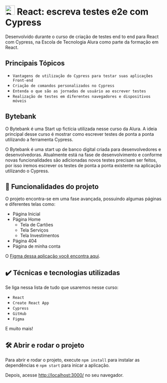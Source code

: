 # <img src="https://upload.wikimedia.org/wikipedia/commons/a/a7/React-icon.svg" alt="React Logo" width="30" height="30"> React: escreva testes e2e com Cypress

Desenvolvido durante o curso de criação de testes end to end para React com Cypress, na Escola de Tecnologia Alura como parte da formação em React.

## Principais Tópicos

- `Vantagens de utilização do Cypress para testar suas aplicações Front-end`
- `Criação de comandos personalizados no Cypress`
- `Entenda o que são as jornadas de usuário ao escrever testes`
- `Realização de testes em diferentes navegadores e dispositivos móveis`

## Bytebank

O Bytebank é uma Start up fictícia utilizada nesse curso da Alura. A ideia principal desse curso é mostrar como escrever testes de ponta a ponta utilizando a ferramenta Cypress.

O Bytebank é uma start up de banco digital criada para desenvolvedores e desenvolvedoras. Atualmente está na fase de desenvolvimento e conforme novas funcionalidades são adicionadas novos testes precisam ser feitos, por isso iremos escrever os testes de ponta a ponta existente na aplicação utilizando o Cypress.

## 🔨 Funcionalidades do projeto

O projeto encontra-se em uma fase avançada, possuindo algumas páginas e diferentes telas como:

- Página Inicial
- Página Home
  - Tela de Cartões
  - Tela Serviços
  - Tela Investimentos
- Página 404
- Página de minha conta

O [Figma dessa aplicação você encontra aqui](https://www.figma.com/file/YJydxY5H8gf5lPLyKWOBbY?embed_host=notion&kind=&node-id=80%3A199&t=rKQJYFpJUumrCTx1-1&viewer=1).

## ✔️ Técnicas e tecnologias utilizadas

Se liga nessa lista de tudo que usaremos nesse curso:

- `React`
- `Create React App`
- `Cypress`
- `GitHub`
- `Figma`

E muito mais!

## 🛠️ Abrir e rodar o projeto

Para abrir e rodar o projeto, execute `npm install` para instalar as dependências e `npm start` para inicar a aplicação.

Depois, acesse <a href="http://localhost:3000/">http://localhost:3000/</a> no seu navegador.
